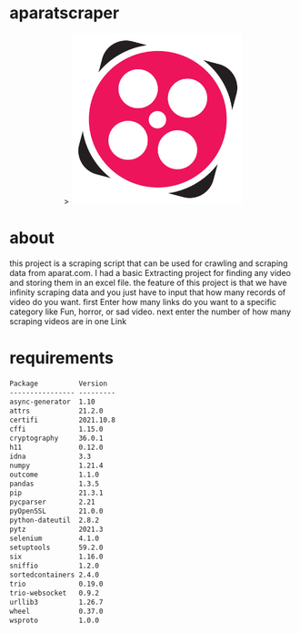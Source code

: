 # aparatscraper

<p align="center">>
<img src= 'https://github.com/h4medgit/aparatscraper/blob/main/aparat.png' width=300px;>
  </p>
  

# about
this project is a scraping script that can be used for crawling and scraping data from aparat.com. I had a basic Extracting project for finding any video and storing them in an excel file. 
the feature of this project is that we have infinity scraping data and you just have to input that how many records of video do you want.
first Enter how many links do you want to a specific category like Fun, horror, or sad video. next enter the number of how many scraping videos are in one Link 


# requirements
```
Package          Version
---------------- ---------
async-generator  1.10
attrs            21.2.0
certifi          2021.10.8
cffi             1.15.0
cryptography     36.0.1
h11              0.12.0
idna             3.3
numpy            1.21.4
outcome          1.1.0
pandas           1.3.5
pip              21.3.1
pycparser        2.21
pyOpenSSL        21.0.0
python-dateutil  2.8.2
pytz             2021.3
selenium         4.1.0
setuptools       59.2.0
six              1.16.0
sniffio          1.2.0
sortedcontainers 2.4.0
trio             0.19.0
trio-websocket   0.9.2
urllib3          1.26.7
wheel            0.37.0
wsproto          1.0.0
```

